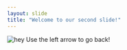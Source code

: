 ```yaml
---
layout: slide
title: "Welcome to our second slide!"
---
```

![hey](https://i.kym-cdn.com/entries/icons/original/000/022/940/mockingspongebobbb.jpg)
Use the left arrow to go back!
